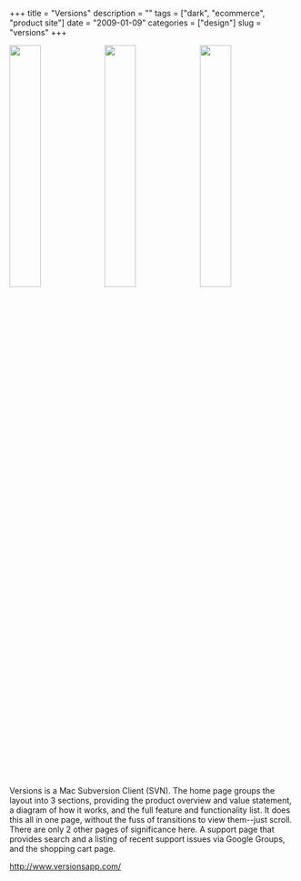 +++
title = "Versions"
description = ""
tags = ["dark", "ecommerce", "product site"]
date = "2009-01-09"
categories = ["design"]
slug = "versions"
+++


<div id="screens-thumbs" class="clearfix mt1-5">
<a href="//konigi.com/media/design/versions-1.jpg" class="group" rel="group"><img src="//konigi.com/media/design/versions-1.png" alt="" class="thumb" style="width: 33%; max-width: 33%;padding: 0 1px 1px 0" /></a><a href="//konigi.com/media/design/versions-2.jpg" class="group" rel="group"><img src="//konigi.com/media/design/versions-2.png" alt="" class="thumb" style="width: 33%; max-width: 33%;padding: 0 1px 1px 0" /></a><a href="//konigi.com/media/design/versions-3.jpg" class="group" rel="group"><img src="//konigi.com/media/design/versions-3.png" alt="" class="thumb" style="width: 33%; max-width: 33%;padding: 0 1px 1px 0" /></a>
</div>   
<p>Versions is a Mac Subversion Client (SVN). The home page groups the layout into 3 sections, providing the product overview and value statement, a diagram of how it works, and the full feature and functionality list. It does this all in one page, without the fuss of transitions to view them--just scroll. There are only 2 other pages of significance here. A support page that provides search and a listing of recent support issues via Google Groups, and the shopping cart page.</p>
<p><a href="http://www.versionsapp.com/">http://www.versionsapp.com/</a></p>  
